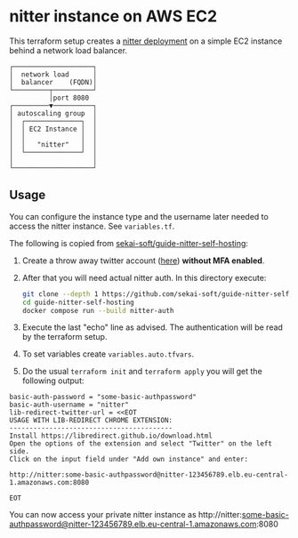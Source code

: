 # nitter instance on AWS EC2

This terraform setup creates a [nitter deployment](https://github.com/zedeus/nitter) on a simple EC2 instance behind a network load balancer.

```
┌────────────────────┐
│  network load      │
│  balancer    (FQDN)│
└─────────┬──────────┘
          │port 8080  
┌─────────▼──────────┐
│ autoscaling group  │
│  ┌──────────────┐  │
│  │ EC2 Instance │  │
│  │              │  │
│  │   "nitter"   │  │
│  └──────────────┘  │
│                    │
└────────────────────┘
```



## Usage

You can configure the instance type and the username later needed to access the nitter instance.
See  `variables.tf`.

The following is copied from [sekai-soft/guide-nitter-self-hosting](https://github.com/sekai-soft/guide-nitter-self-hosting/blob/master/docs/i-only-want-a-nitter-instance.md):

1. Create a throw away twitter account ([here](https://twitter.com/i/flow/signup)) **without MFA enabled**.

2. After that you will need actual nitter auth. In this directory execute:

   ```sh
   git clone --depth 1 https://github.com/sekai-soft/guide-nitter-self-hosting 
   cd guide-nitter-self-hosting
   docker compose run --build nitter-auth
   ```

3. Execute the last "echo" line as advised. The authentication will be read by the terraform setup.

4. To set variables create `variables.auto.tfvars`.

5. Do the usual `terraform init` and `terraform apply` you will get the following output:

```
basic-auth-password = "some-basic-authpassword"
basic-auth-username = "nitter"
lib-redirect-twitter-url = <<EOT
USAGE WITH LIB-REDIRECT CHROME EXTENSION:
-----------------------------------------
Install https://libredirect.github.io/download.html
Open the options of the extension and select "Twitter" on the left side.
Click on the input field under "Add own instance" and enter:

http://nitter:some-basic-authpassword@nitter-123456789.elb.eu-central-1.amazonaws.com:8080

EOT
```

You can now access your private nitter instance as http://nitter:some-basic-authpassword@nitter-123456789.elb.eu-central-1.amazonaws.com:8080
